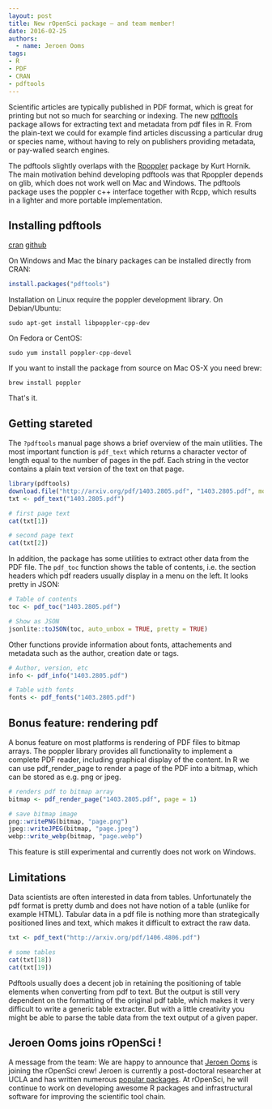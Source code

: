 ```yaml
---
layout: post
title: New rOpenSci package — and team member!
date: 2016-02-25
authors:
  - name: Jeroen Ooms
tags:
- R
- PDF
- CRAN
- pdftools
---
```


Scientific articles are typically published in PDF format, which is great for printing but not so much for searching or indexing. The new [pdftools](https://cran.r-project.org/package=pdftools) package allows for extracting text and metadata from pdf files in R. From the plain-text we could for example find articles discussing a particular drug or species name, without having to rely on publishers providing metadata, or pay-walled search engines.

The pdftools slightly overlaps with the [Rpoppler](https://cran.r-project.org/web/packages/Rpoppler/index.html) package by Kurt Hornik. The main motivation behind developing pdftools was that Rpoppler depends on glib, which does not work well on Mac and Windows. The pdftools package uses the poppler c++ interface together with Rcpp, which results in a lighter and more portable implementation.

## Installing pdftools

<a href="https://cran.rstudio.com/web/packages/pdftools/"><span class="label label-warning">cran</span></a> <a href="https://github.com/ropensci/pdftools"><span class="label label-info">github</span></a>

On Windows and Mac the binary packages can be installed directly from CRAN:


```r
install.packages("pdftools")
```

Installation on Linux require the poppler development library. On Debian/Ubuntu:

```
sudo apt-get install libpoppler-cpp-dev
```

On Fedora or CentOS:

```
sudo yum install poppler-cpp-devel
```

If you want to install the package from source on Mac OS-X you need brew:

```
brew install poppler
```

That's it.


## Getting stareted

The `?pdftools` manual page shows a brief overview of the main utilities. The most important function is `pdf_text` which returns a character vector of length equal to the number of pages in the pdf. Each string in the vector contains a plain text version of the text on that page.

```r
library(pdftools)
download.file("http://arxiv.org/pdf/1403.2805.pdf", "1403.2805.pdf", mode = "wb")
txt <- pdf_text("1403.2805.pdf")

# first page text
cat(txt[1])

# second page text
cat(txt[2])
```

In addition, the package has some utilities to extract other data from the PDF file. The `pdf_toc` function shows the table of contents, i.e. the section headers which pdf readers usually display in a menu on the left. It looks pretty in JSON:

```r
# Table of contents
toc <- pdf_toc("1403.2805.pdf")

# Show as JSON
jsonlite::toJSON(toc, auto_unbox = TRUE, pretty = TRUE)
```

Other functions provide information about fonts, attachements and metadata such as the author, creation date or tags.


```r
# Author, version, etc
info <- pdf_info("1403.2805.pdf")

# Table with fonts
fonts <- pdf_fonts("1403.2805.pdf")
```

## Bonus feature: rendering pdf

A bonus feature on most platforms is rendering of PDF files to bitmap arrays. The poppler library provides all functionality to implement a complete PDF reader, including graphical display of the content. In R we can use pdf_render_page to render a page of the PDF into a bitmap, which can be stored as e.g. png or jpeg.

```r
# renders pdf to bitmap array
bitmap <- pdf_render_page("1403.2805.pdf", page = 1)

# save bitmap image
png::writePNG(bitmap, "page.png")
jpeg::writeJPEG(bitmap, "page.jpeg")
webp::write_webp(bitmap, "page.webp")
```

This feature is still experimental and currently does not work on Windows.

## Limitations

Data scientists are often interested in data from tables. Unfortunately the pdf format is pretty dumb and does not have notion of a table (unlike for example HTML). Tabular data in a pdf file is nothing more than strategically positioned lines and text, which makes it difficult to extract the raw data.

```r
txt <- pdf_text("http://arxiv.org/pdf/1406.4806.pdf")

# some tables
cat(txt[18])
cat(txt[19])
```

Pdftools usually does a decent job in retaining the positioning of table elements when converting from pdf to text. But the output is still very dependent on the formatting of the original pdf table, which makes it very difficult to write a generic table extracter. But with a little creativity you might be able to parse the table data from the text output of a given paper.

## Jeroen Ooms joins rOpenSci !

A message from the team: We are happy to announce that [Jeroen Ooms](https://jeroenooms.github.io/) is joining the rOpenSci crew! Jeroen is currently a post-doctoral researcher at UCLA and has written numerous [popular packages](https://cran.r-project.org/web/checks/check_results_jeroen.ooms_at_stat.ucla.edu.html). At rOpenSci, he will continue to work on developing awesome R packages and infrastructural software for improving the scientific tool chain.
